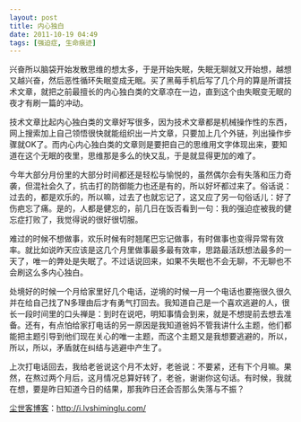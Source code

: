 ```yaml
---
layout: post
title: 内心独白
date: 2011-10-19 04:49
tags: [强迫症, 生命痕迹]
---
```

兴奋所以脑袋开始发散思维的想太多，于是开始失眠，失眠无聊就又开始想，越想又越兴奋，然后恶性循环失眠变成无眠。买了黑莓手机后写了几个月的算是所谓技术文章，就把之前最擅长的内心独白类的文章凉在一边，直到这个由失眠变无眠的夜才有刷一篇的冲动。

技术文章比起内心独白类的文章好写很多，因为技术文章都是机械操作性的东西，网上搜索加上自己领悟很快就能组织出一片文章，只要加上几个外链，列出操作步骤就OK了。而内心内心独白类的文章则是要把自己的思维用文字体现出来，要知道在这个无眠的夜里，思维那是多么的快又乱，于是就显得更加的难了。

今年大部分月份里的大部分时间都还是轻松与愉悦的，虽然偶尔会有失落和压力奇袭，但混社会久了，抗击打的防御能力也还是有的，所以好坏都过来了。俗话说：过去的，都是欢乐的，所以嘛，过去了也就忘记了，这又应了另一句俗话儿：好了伤疤忘了痛。是的，人都是健忘的，前几日在饭否看到一句：我的强迫症被我的健忘症打败了，我觉得说的很好很切服。

难过的时候不想做事，欢乐时候有时翘尾巴忘记做事，有时做事也变得异常有效率。就比如说昨天应该是这几个月里做事最多最有效率，思路最活跃想法最多的一天了，唯一的弊处是失眠了。不过话说回来，如果不失眠也不会无聊，不无聊也不会刷这么多内心独白。

处境好的时候一个月给家里好几个电话，逆境的时候一月一个电话也要拖很久很久并在给自己找了N多理由后才有勇气打回去。我知道自己是一个喜欢逃避的人，很长一段时间里的口头禅是：到时在说吧，明知事情会到来，就是不想提前去想去准备。还有，有点怕给家打电话的另一原因是我知道爸妈不管我讲什么主题，他们都能把主题引导到他们现在关心的唯一主题，而这个主题又是我想要逃避的，所以，所以，所以，矛盾就在纠结与逃避中产生了。

上次打电话回去，我给老爸说这个月不太好，老爸说：不要紧，还有下个月嘛。果然，在熬过两个月后，这月情况总算好转了，老爸，谢谢你这句话。有时候，我就在想，要是昨日知道今日的结果，那我昨日还会否那么失落与不振？

<a href="http://i.lvshiminglu.com/">尘世客博客</a>：<a href="http://i.lvshiminglu.com/">http://i.lvshiminglu.com/</a>

